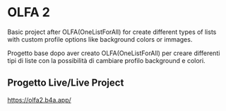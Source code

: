 # OLFA 2

Basic project after OLFA(OneListForAll) for create different types of lists with custom profile options like background colors or immages.

Progetto base dopo aver creato OLFA(OneListForAll) per creare differenti tipi di liste con la possibilità di cambiare profilo background e colori.

## Progetto Live/Live Project

https://olfa2.b4a.app/
